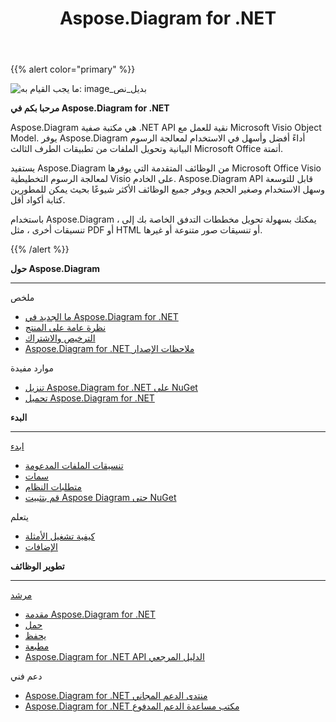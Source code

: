 ﻿---
title: Aspose.Diagram for .NET
type: docs
description: Aspose.Diagram ، هو .NET API خالص للعمل مع Microsoft Visio Object Model وهو يوفر تحويلات تنسيقات ملفات Visio للصور وتنسيقات PDF و HTML و XML و XAML. تتضمن تنسيقات الملفات الشائعة المدعومة VSD و VSS و VDW و VST و VSDX و VSSX و VSTX و VSDM و VSTM و VSSM.
weight: 10
url: /ar/net/
is_root: true
aliases:
  - /net/home/
  - /diargam/net/
---
{{% alert color="primary" %}} 

![ما يجب القيام به: image_بديل_نص](home_1.png)

**مرحبا بكم في Aspose.Diagram for .NET**

Aspose.Diagram هي مكتبة صفية .NET API نقية للعمل مع Microsoft Visio Object Model. يوفر Aspose.Diagram أداءً أفضل وأسهل في الاستخدام لمعالجة الرسوم البيانية وتحويل الملفات من تطبيقات الطرف الثالث Microsoft Office أتمتة.

يستفيد Aspose.Diagram من الوظائف المتقدمة التي يوفرها Microsoft Office Visio لمعالجة الرسوم التخطيطية Visio على الخادم. Aspose.Diagram API قابل للتوسعة وسهل الاستخدام وصغير الحجم ويوفر جميع الوظائف الأكثر شيوعًا بحيث يمكن للمطورين كتابة أكواد أقل.

 باستخدام Aspose.Diagram ، يمكنك بسهولة تحويل مخططات التدفق الخاصة بك إلى تنسيقات أخرى ، مثل PDF أو HTML أو تنسيقات صور متنوعة أو غيرها.

{{% /alert %}} 

<div class="row">
	<div class="col-md-4">
		<p><b>حول Aspose.Diagram</b></p>
			<hr><p>ملخص</p></hr>
			<ul>
				<li><a href="/diagram/ar/net/whatsnew/">ما الجديد في Aspose.Diagram for .NET</a></li>
				<li><a href="/diagram/ar/net/overview/">نظرة عامة على المنتج</a></li>
				<li><a href="/diagram/ar/net/licensing/">الترخيص والاشتراك</a></li>
			  <li><a href="/diagram/ar/net/release-notes/">Aspose.Diagram for .NET ملاحظات الإصدار</a></li>
			</ul>            
	        <p>موارد مفيدة</p>
			<ul>
				<li><a href="https://www.nuget.org/packages/Aspose.Diagram/">تنزيل Aspose.Diagram for .NET على NuGet</a></li>
				<li><a href="https://downloads.aspose.com/diagram/net">تحميل Aspose.Diagram for .NET</a></li>
			</ul>
	</div>
	<div class="col-md-4">
		<p><b>البدء</b></p>
			<hr><p><a href="/diagram/ar/net/getting-started/">ابدء</a></p></hr>
			<ul>
				<li><a href="/diagram/ar/net/supported-file-formats/">تنسيقات الملفات المدعومة</a></li>
				<li><a href="/diagram/ar/net/feature-list/">سمات</a></li>
				<li><a href="/diagram/ar/net/system-requirements/">متطلبات النظام</a></li>
				<li><a href="/diagram/ar/net/installation/">قم بتثبيت Aspose Diagram حتى NuGet</a></li>
			</ul>
			<p>يتعلم</p>
			<ul>
				<li><a href="/diagram/ar/net/how-to-run-the-examples/">كيفية تشغيل الأمثلة</a></li>
				<li><a href="/diagram/ar/net/plugins/">الإضافات</a></li>
			</ul>
	</div>
	<div class="col-md-4">
		<p><b>تطوير الوظائف</b></p>
			<hr><p><a href="/diagram/ar/net/developer-guide/">مرشد</a></p></hr>
			<ul>
				<li><a href="/diagram/ar/net/introduction/">مقدمة Aspose.Diagram for .NET</a></li>
				<li><a href="/diagram/ar/net/open-visio-document/">حمل</a></li>
				<li><a href="/diagram/ar/net/save-visio-document/">يحفظ</a></li>
				<li><a href="/diagram/ar/net/working-with-print/">مطبعة</a></li>
				<li><a href="https://reference.aspose.com/diagram/net">Aspose.Diagram for .NET API الدليل المرجعي</a></li>
			</ul>	
			<p>دعم فني</p>
			<ul>
				<li><a href="https://forum.aspose.com/c/diagram/17">Aspose.Diagram for .NET منتدى الدعم المجاني</a></li>
				<li><a href="https://helpdesk.aspose.com/">Aspose.Diagram for .NET مكتب مساعدة الدعم المدفوع</a></li>
			</ul>
	</div>
</div>
